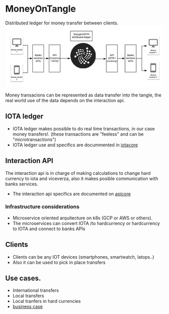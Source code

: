 # MoneyOnTangle

Distributed ledger for money transfer between clients. 
<img src="./EasyGiro.png">


Money transacions can be represented as data transfer into the tangle,
the real world use of the data depends on the interaction api. 

## IOTA ledger

* IOTA ledger makes possible to do real time transactions, 
in our case money transfers!. (these transactions are "feeless" and can be "microtransactions") 
* IOTA ledger use and specifics are docummented in [iotacore](/iotacore/README.md)

## Interaction API

The interaction api is in charge of making calculations to change hard currency to 
iota and viceverza, also it makes posible communication with banks services.  

* The interaction api specifics are documented on [apicore](https://github.com/jcortes/easygiro-server)

### Infrastructure considerations 

* Microservice oriented arquitecture on k8s (GCP or AWS or others).
* The microservices can convert IOTA /to hardcurrency or hardcurrency to IOTA 
and connect to banks APIs


## Clients
* Clients can be any IOT devices (smartphones, smartwatch, latops..) 
* Also it can be used to pick in place transfers

## Use cases. 
* International transfers
* Local transfers 
* Local tranfers in hard currencies
* [business case](bussiness-case-study.md)





